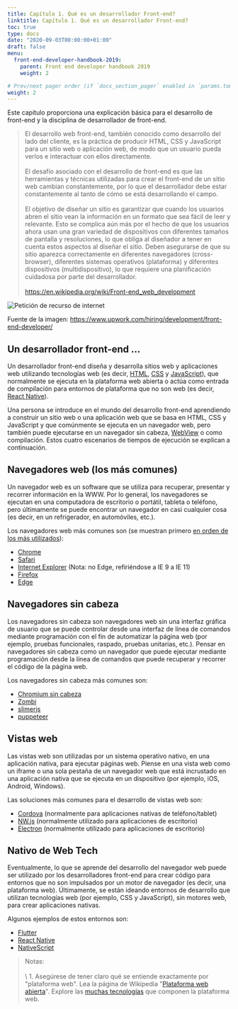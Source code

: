 ```yaml
---
title: Capítulo 1. Qué es un desarrollador Front-end?
linktitle: Capítulo 1. Qué es un desarrollador Front-end?
toc: true
type: docs
date: "2020-09-03T00:00:00+01:00"
draft: false
menu:
  front-end-developer-handbook-2019:
    parent: Front end developer handbook 2019
    weight: 2

# Prev/next pager order (if `docs_section_pager` enabled in `params.toml`)
weight: 2
---
```


Este capítulo proporciona una explicación básica para el desarrollo de front-end y la disciplina de desarrollador de front-end.

> El desarrollo web front-end, también conocido como desarrollo del lado del cliente, es la práctica de producir HTML, CSS y JavaScript para un sitio web o aplicación web, de modo que un usuario pueda verlos e interactuar con ellos directamente.<br>  
El desafío asociado con el desarrollo de front-end es que las herramientas y técnicas utilizadas para crear el front-end de un sitio web cambian constantemente, por lo que el desarrollador debe estar constantemente al tanto de cómo se está desarrollando el campo.<br>  
El objetivo de diseñar un sitio es garantizar que cuando los usuarios abren el sitio vean la información en un formato que sea fácil de leer y relevante. Esto se complica aún más por el hecho de que los usuarios ahora usan una gran variedad de dispositivos con diferentes tamaños de pantalla y resoluciones, lo que obliga al diseñador a tener en cuenta estos aspectos al diseñar el sitio. Deben asegurarse de que su sitio aparezca correctamente en diferentes navegadores (cross-browser), diferentes sistemas operativos (plataforma) y diferentes dispositivos (multidispositivo), lo que requiere una planificación cuidadosa por parte del desarrollador.<br>  
<https://en.wikipedia.org/wiki/Front-end_web_development>

![Petición de recurso de internet](courses/front-end-developer-handbook-2019/chapter1-1.png)

Fuente de la imagen: https://www.upwork.com/hiring/development/front-end-developer/

## Un desarrollador front-end ...

Un desarrollador front-end diseña y desarrolla sitios web y aplicaciones web utilizando tecnologías web (es decir, [HTML](https://developer.mozilla.org/en-US/docs/Web/HTML), [CSS](https://developer.mozilla.org/en-US/docs/Web/CSS) y [JavaScript](https://developer.mozilla.org/en-US/docs/Web/JavaScript)), que normalmente se ejecuta en la plataforma web abierta o actúa como entrada de compilación para entornos de plataforma que no son web (es decir, [React Native](https://facebook.github.io/react-native/)).

Una persona se introduce en el mundo del desarrollo front-end aprendiendo a construir un sitio web o una aplicación web que se basa en HTML, CSS y JavaScript y que comúnmente se ejecuta en un navegador web, pero también puede ejecutarse en un navegador sin cabeza, [WebView](http://developer.telerik.com/featured/what-is-a-webview/) o como compilación. Estos cuatro escenarios de tiempos de ejecución se explican a continuación.

## Navegadores web (los más comunes)

Un navegador web es un software que se utiliza para recuperar, presentar y recorrer información en la WWW. Por lo general, los navegadores se ejecutan en una computadora de escritorio o portátil, tableta o teléfono, pero últimamente se puede encontrar un navegador en casi cualquier cosa (es decir, en un refrigerador, en automóviles, etc.).

Los navegadores web más comunes son (se muestran primero [en orden de los más utilizados](https://en.wikipedia.org/wiki/Usage_share_of_web_browsers#Summary_tables)):

- [Chrome](http://www.google.com/chrome/)
- [Safari](http://www.apple.com/safari/)
- [Internet Explorer](https://en.wikipedia.org/wiki/Internet_Explorer) (Nota: no Edge, refiriéndose a IE 9 a IE 11)
- [Firefox](https://www.mozilla.org/firefox/)
- [Edge](https://www.microsoft.com/en-us/windows/microsoft-edge)

## Navegadores sin cabeza

Los navegadores sin cabeza son navegadores web sin una interfaz gráfica de usuario que se puede controlar desde una interfaz de línea de comandos mediante programación con el fin de automatizar la página web (por ejemplo, pruebas funcionales, raspado, pruebas unitarias, etc.). Pensar en navegadores sin cabeza como un navegador que puede ejecutar mediante programación desde la línea de comandos que puede recuperar y recorrer el código de la página web.

Los navegadores sin cabeza más comunes son:

- [Chromium sin cabeza](https://chromium.googlesource.com/chromium/src/+/lkgr/headless/README.md)
- [Zombi](https://github.com/assaf/zombie)
- [slimerjs](http://slimerjs.org/)
- [puppeteer](https://github.com/GoogleChrome/puppeteer)

## Vistas web

Las vistas web son utilizadas por un sistema operativo nativo, en una aplicación nativa, para ejecutar páginas web. Piense en una vista web como un iframe o una sola pestaña de un navegador web que está incrustado en una aplicación nativa que se ejecuta en un dispositivo (por ejemplo, iOS, Android, Windows).

Las soluciones más comunes para el desarrollo de vistas web son:

- [Cordova](https://cordova.apache.org/) (normalmente para aplicaciones nativas de teléfono/tablet)
- [NW.js](https://github.com/nwjs/nw.js) (normalmente utilizado para aplicaciones de escritorio)
- [Electron](http://electron.atom.io/) (normalmente utilizado para aplicaciones de escritorio)

## Nativo de Web Tech

Eventualmente, lo que se aprende del desarrollo del navegador web puede ser utilizado por los desarrolladores front-end para crear código para entornos que no son impulsados ​​por un motor de navegador (es decir, una plataforma web). Últimamente, se están ideando entornos de desarrollo que utilizan tecnologías web (por ejemplo, CSS y JavaScript), sin motores web, para crear aplicaciones nativas.

Algunos ejemplos de estos entornos son:

- [Flutter](https://flutter.io/)
- [React Native](https://facebook.github.io/react-native/)
- [NativeScript](https://www.nativescript.org/)

> Notas:<br>  
\ 1. Asegúrese de tener claro qué se entiende exactamente por "plataforma web". Lea la página de Wikipedia "[Plataforma web abierta](https://en.wikipedia.org/wiki/Open_Web_Platform)". Explore las [muchas tecnologías](https://platform.html5.org/) que componen la plataforma web.
